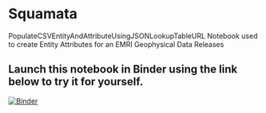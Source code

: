 # Squamata

PopulateCSVEntityAndAttributeUsingJSONLookupTableURL
Notebook used to create Entity Attributes for an EMRI Geophysical Data Releases

## Launch this notebook in Binder using the link below to try it for yourself.

[![Binder](https://mybinder.org/badge_logo.svg)](https://mybinder.org/v2/gh/pbrown-usgs/SquamataPopulateCSVEntityAndAttributeUsingJSONLookupTableURL/HEAD)
